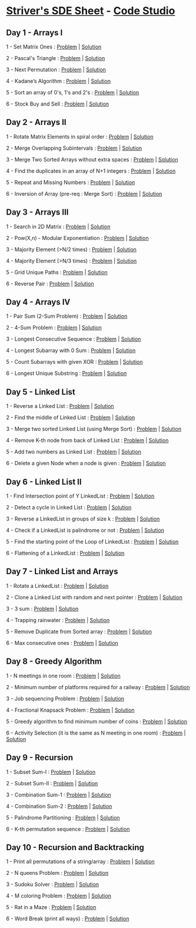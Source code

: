 # [Striver's SDE Sheet](https://takeuforward.org/interviews/strivers-sde-sheet-top-coding-interview-problems/) - [Code Studio](https://www.codingninjas.com/codestudio)
## Day 1 - Arrays I
1 - Set Matrix Ones : [Problem](https://www.codingninjas.com/codestudio/problems/set-matrix-ones_981213?leftPanelTab=0) | [Solution](https://github.com/codeash14/Strivers-SDE-Sheet/blob/main/Day-1/SetMatrixOnes.py)

2 - Pascal's Triangle : [Problem](https://bit.ly/3rhv153) | [Solution](https://github.com/codeash14/Strivers-SDE-Sheet/blob/main/Day-1/PascalsTriangle.py)

3 - Next Permutation : [Problem](https://bit.ly/3qoj5iQ) | [Solution](https://github.com/codeash14/Strivers-SDE-Sheet/blob/main/Day-1/NextPermutation.py)

4 - Kadane’s Algorithm : [Problem](https://bit.ly/3HZltTa) | [Solution](https://github.com/codeash14/Strivers-SDE-Sheet/blob/main/Day-1/KadanesAlgorithm.py)

5 - Sort an array of 0's, 1's and 2's : [Problem](https://bit.ly/3tlM60B) | [Solution](https://github.com/codeash14/Strivers-SDE-Sheet/blob/main/Day-1/Sort012.py)

6 - Stock Buy and Sell : [Problem](https://bit.ly/3GsANaD) | [Solution](https://github.com/codeash14/Strivers-SDE-Sheet/blob/main/Day-1/StockBuyAndSell.py)

## Day 2 - Arrays II
1 - Rotate Matrix Elements in spiral order : [Problem](https://bit.ly/3rhVUWx) | [Solution](https://github.com/codeash14/Strivers-SDE-Sheet/blob/main/Day-2/RotateMatrix.py)

2 - Merge Overlapping Subintervals : [Problem](https://bit.ly/3rj9LvO) | [Solution](https://github.com/codeash14/Strivers-SDE-Sheet/blob/main/Day-2/MergeIntervals.py)

3 - Merge Two Sorted Arrays without extra spaces : [Problem](https://bit.ly/33umm7e) | [Solution](https://github.com/codeash14/Strivers-SDE-Sheet/blob/main/Day-2/Merge2SortedArrays.py)

4 - Find the duplicates in an array of N+1 integers : [Problem](https://bit.ly/3GtKDJb) | [Solution](https://github.com/codeash14/Strivers-SDE-Sheet/blob/main/Day-2/FindDuplicate.py)

5 - Repeat and Missing Numbers : [Problem](https://bit.ly/3Gs6wZu) | [Solution](https://github.com/codeash14/Strivers-SDE-Sheet/blob/main/Day-2/MissingandRepeat.py)

6 - Inversion of Array (pre-req : Merge Sort) : [Problem](https://bit.ly/339fFb7) | [Solution](https://github.com/codeash14/Strivers-SDE-Sheet/blob/main/Day-2/ArrayInversion.py)

## Day 3 - Arrays III
1 - Search in 2D Matrix : [Problem](https://bit.ly/3GD7NNa) | [Solution](https://github.com/codeash14/Strivers-SDE-Sheet/blob/main/Day-3/SearchIn2DMatrix.py)

2 - Pow(X,n) - Modular Exponentiation : [Problem](https://bit.ly/3Gtjwhl) | [Solution](https://github.com/codeash14/Strivers-SDE-Sheet/blob/main/Day-3/Powxn.py)

3 - Majority Element (>N/2 times) : [Problem](https://bit.ly/3FpfpBQ) | [Solution](https://github.com/codeash14/Strivers-SDE-Sheet/blob/main/Day-3/MajorityElementNby2.py)

4 - Majority Element (>N/3 times) : [Problem](https://bit.ly/3foYLYp) | [Solution](https://github.com/codeash14/Strivers-SDE-Sheet/blob/main/Day-3/MajorityElementNby3.py)

5 - Grid Unique Paths : [Problem](https://bit.ly/3fm1dyN) | [Solution](https://github.com/codeash14/Strivers-SDE-Sheet/blob/main/Day-3/GridUniquePath.py)

6 - Reverse Pair : [Problem](https://bit.ly/3tm5PgF) | [Solution](https://github.com/codeash14/Strivers-SDE-Sheet/blob/main/Day-3/ReversePair.py)

## Day 4 - Arrays IV
1 - Pair Sum (2-Sum Problem) : [Problem](https://bit.ly/3riXBmz) | [Solution](https://github.com/codeash14/Strivers-SDE-Sheet/blob/main/Day-4/TwoSum.py)

2 - 4-Sum Problem : [Problem](https://bit.ly/3qpfEsj) | [Solution](https://github.com/codeash14/Strivers-SDE-Sheet/blob/main/Day-4/FourSum.py)

3 - Longest Consecutive Sequence : [Problem](https://bit.ly/34EoAS0) | [Solution](https://github.com/codeash14/Strivers-SDE-Sheet/blob/main/Day-4/LongestConsecutiveSequence.py)

4 - Longest Subarray with 0 Sum : [Problem](https://bit.ly/31UHoeM) | [Solution](https://github.com/codeash14/Strivers-SDE-Sheet/blob/main/Day-4/LongestSubarrayWith0Sum.py)

5 - Count Subarrays with given XOR : [Problem](https://bit.ly/3fp24yN) | [Solution](https://github.com/codeash14/Strivers-SDE-Sheet/blob/main/Day-4/CountSubarraysWithGivenXOR.py)

6 - Longest Unique Substring : [Problem](https://bit.ly/3no44fb) | [Solution](https://github.com/codeash14/Strivers-SDE-Sheet/blob/main/Day-4/LongestUniqueSubstring.py)

## Day 5 - Linked List
1 - Reverse a Linked List : [Problem](https://bit.ly/3qoE6K6) | [Solution](https://github.com/codeash14/Strivers-SDE-Sheet/blob/main/Day-5/ReverseLL.py)

2 - Find the middle of Linked List : [Problem](https://bit.ly/3KcRxoG) | [Solution](https://github.com/codeash14/Strivers-SDE-Sheet/blob/main/Day-5/MiddleOfLL.py)

3 - Merge two sorted Linked List (using Merge Sort) : [Problem](https://bit.ly/3qnbSj8) | [Solution](https://github.com/codeash14/Strivers-SDE-Sheet/blob/main/Day-5/MergeTwoSortedLL.py)

4 - Remove K-th node from back of Linked List : [Problem](https://bit.ly/3riZ4JB) | [Solution](https://github.com/codeash14/Strivers-SDE-Sheet/blob/main/Day-5/RemoveKthNodeFromEnd.py)

5 - Add two numbers as Linked List : [Problem](https://bit.ly/3qqbgcq) | [Solution](https://github.com/codeash14/Strivers-SDE-Sheet/blob/main/Day-5/Add2NumAsLL.py)

6 - Delete a given Node when a node is given : [Problem](https://bit.ly/3GqW4kN) | [Solution](https://github.com/codeash14/Strivers-SDE-Sheet/blob/main/Day-5/DeleteAGivenNode.py)

## Day 6 - Linked List II
1 - Find Intersection point of Y LinkedList : [Problem](https://bit.ly/3fiMQeG) | [Solution](https://github.com/codeash14/Strivers-SDE-Sheet/blob/main/Day-6/p1.py)

2 - Detect a cycle in Linked List : [Problem](https://www.codingninjas.com/codestudio/problems/628974?topList=striver-sde-sheet-problems&utm_source=striver&utm_medium=website) | [Solution](https://github.com/codeash14/Strivers-SDE-Sheet/blob/main/Day-6/p2.py)

3 - Reverse a LinkedList in groups of size k : [Problem](https://www.codingninjas.com/codestudio/problems/763406?topList=striver-sde-sheet-problems&utm_source=striver&utm_medium=website) | [Solution](https://github.com/codeash14/Strivers-SDE-Sheet/blob/main/Day-6/p3.py)

4 - Check if a LinkedList is palindrome or not : [Problem](https://www.codingninjas.com/codestudio/problems/799352?topList=striver-sde-sheet-problems&utm_source=striver&utm_medium=website) | [Solution](https://github.com/codeash14/Strivers-SDE-Sheet/blob/main/Day-6/p4.py)

5 - Find the starting point of the Loop of LinkedList : [Problem](https://www.codingninjas.com/codestudio/problems/1112628?topList=striver-sde-sheet-problems&utm_source=striver&utm_medium=website) | [Solution](https://github.com/codeash14/Strivers-SDE-Sheet/blob/main/Day-6/p5.py)

6 - Flattening of a LinkedList : [Problem](https://www.codingninjas.com/codestudio/problems/1112655?topList=striver-sde-sheet-problems&utm_source=striver&utm_medium=website) | [Solution](https://github.com/codeash14/Strivers-SDE-Sheet/blob/main/Day-6/p6.py)


## Day 7 - Linked List and Arrays
1 - Rotate a LinkedList : [Problem](https://www.codingninjas.com/codestudio/problems/920454?topList=striver-sde-sheet-problems&utm_source=striver&utm_medium=website) | [Solution](https://github.com/codeash14/Strivers-SDE-Sheet/blob/main/Day-7/p1.py)

2 - Clone a Linked List with random and next pointer : [Problem](https://www.codingninjas.com/codestudio/problems/873376?topList=striver-sde-sheet-problems&utm_source=striver&utm_medium=website) | [Solution](https://github.com/codeash14/Strivers-SDE-Sheet/blob/main/Day-7/p2.py)

3 - 3 sum : [Problem](https://www.codingninjas.com/codestudio/problems/893028?topList=striver-sde-sheet-problems&utm_source=striver&utm_medium=website) | [Solution](https://github.com/codeash14/Strivers-SDE-Sheet/blob/main/Day-7/p3.py)

4 - Trapping rainwater : [Problem](https://www.codingninjas.com/codestudio/problems/630519?topList=striver-sde-sheet-problems&utm_source=striver&utm_medium=website) | [Solution](https://github.com/codeash14/Strivers-SDE-Sheet/blob/main/Day-7/p4.py)

5 - Remove Duplicate from Sorted array : [Problem](https://www.codingninjas.com/codestudio/problems/1102307?topList=striver-sde-sheet-problems&utm_source=striver&utm_medium=website) | [Solution](https://github.com/codeash14/Strivers-SDE-Sheet/blob/main/Day-7/p5.py)

6 - Max consecutive ones : [Problem](https://www.codingninjas.com/codestudio/problems/maximum-consecutive-ones_892994?topList=striver-sde-sheet-problems) | [Solution](https://github.com/codeash14/Strivers-SDE-Sheet/blob/main/Day-7/p6.py)


## Day 8 - Greedy Algorithm
1 - N meetings in one room : [Problem](https://www.codingninjas.com/codestudio/problems/1062658?topList=striver-sde-sheet-problems&utm_source=striver&utm_medium=website) | [Solution](https://github.com/codeash14/Strivers-SDE-Sheet/blob/main/Day-8/p1.py)

2 - Minimum number of platforms required for a railway : [Problem](https://www.codingninjas.com/codestudio/problems/799400?topList=striver-sde-sheet-problems&utm_source=striver&utm_medium=website) | [Solution](https://github.com/codeash14/Strivers-SDE-Sheet/blob/main/Day-8/p2.py)

3 - Job sequencing Problem : [Problem](https://www.codingninjas.com/codestudio/problems/job-sequencing-problem_1169460?topList=striver-sde-sheet-problems&utm_source=striver&utm_medium=website) | [Solution](https://github.com/codeash14/Strivers-SDE-Sheet/blob/main/Day-8/p3.py)

4 - Fractional Knapsack Problem : [Problem](https://www.codingninjas.com/codestudio/problems/975286?topList=striver-sde-sheet-problems&utm_source=striver&utm_medium=website) | [Solution](https://github.com/codeash14/Strivers-SDE-Sheet/blob/main/Day-8/p4.py)

5 - Greedy algorithm to find minimum number of coins : [Problem](https://www.codingninjas.com/codestudio/problems/975277?topList=striver-sde-sheet-problems&utm_source=striver&utm_medium=website) | [Solution](https://github.com/codeash14/Strivers-SDE-Sheet/blob/main/Day-8/p5.py)

6 - Activity Selection (it is the same as N meeting in one room) : [Problem](https://www.codingninjas.com/codestudio/problems/1062712?topList=striver-sde-sheet-problems&utm_source=striver&utm_medium=website) | [Solution](https://github.com/codeash14/Strivers-SDE-Sheet/blob/main/Day-8/p6.py)


## Day 9 - Recursion
1 - Subset Sum-I : [Problem](https://www.codingninjas.com/codestudio/problems/subset-sum_3843086?topList=striver-sde-sheet-problems&utm_source=striver&utm_medium=website) | [Solution](https://github.com/codeash14/Strivers-SDE-Sheet/blob/main/Day-9/p1.py)

2 - Subset Sum-II : [Problem](https://bit.ly/3qnaLjq) | [Solution](https://github.com/codeash14/Strivers-SDE-Sheet/blob/main/Day-9/p2.py)

3 - Combination Sum-1 : [Problem](https://bit.ly/3qpmDS1) | [Solution](https://github.com/codeash14/Strivers-SDE-Sheet/blob/main/Day-9/p3.py)

4 - Combination Sum-2 : [Problem](https://bit.ly/3tkbtjk) | [Solution](https://github.com/codeash14/Strivers-SDE-Sheet/blob/main/Day-9/p4.py)

5 - Palindrome Partitioning : [Problem](https://bit.ly/3HZPNgs) | [Solution](https://github.com/codeash14/Strivers-SDE-Sheet/blob/main/Day-9/p5.py)

6 - K-th permutation sequence : [Problem](https://bit.ly/3KcCP0D) | [Solution](https://github.com/codeash14/Strivers-SDE-Sheet/blob/main/Day-9/p6.py)


## Day 10 - Recursion and Backtracking
1 - Print all permutations of a string/array : [Problem](https://bit.ly/3fmwxNV) | [Solution](https://github.com/codeash14/Strivers-SDE-Sheet/blob/main/Day-10/p1.py)

2 - N queens Problem : [Problem](https://bit.ly/3zSZavC) | [Solution](https://github.com/codeash14/Strivers-SDE-Sheet/blob/main/Day-10/p2.py)

3 - Sudoku Solver : [Problem](https://bit.ly/31Z5Iwe) | [Solution](https://github.com/codeash14/Strivers-SDE-Sheet/blob/main/Day-10/p3.py)

4 - M coloring Problem : [Problem](https://bit.ly/3I48oI6) | [Solution](https://github.com/codeash14/Strivers-SDE-Sheet/blob/main/Day-10/p4.py)

5 - Rat in a Maze : [Problem](https://bit.ly/3fmwP7t) | [Solution](https://github.com/codeash14/Strivers-SDE-Sheet/blob/main/Day-10/p5.py)

6 - Word Break (print all ways) : [Problem](https://bit.ly/3FxgW92) | [Solution](https://github.com/codeash14/Strivers-SDE-Sheet/blob/main/Day-10/p6.py)